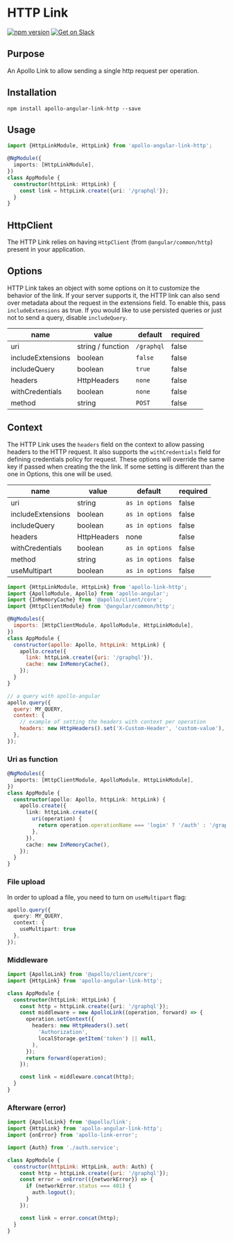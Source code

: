 # HTTP Link

[![npm version](https://badge.fury.io/js/apollo-angular-link-http.svg)](https://badge.fury.io/js/apollo-angular-link-http)
[![Get on Slack](https://img.shields.io/badge/slack-join-orange.svg)](https://www.apollographql.com/slack)

## Purpose

An Apollo Link to allow sending a single http request per operation.

## Installation

`npm install apollo-angular-link-http --save`

## Usage

```ts
import {HttpLinkModule, HttpLink} from 'apollo-angular-link-http';

@NgModule({
  imports: [HttpLinkModule],
})
class AppModule {
  constructor(httpLink: HttpLink) {
    const link = httpLink.create({uri: '/graphql'});
  }
}
```

## HttpClient

The HTTP Link relies on having `HttpClient` (from `@angular/common/http`)
present in your application.

## Options

HTTP Link takes an object with some options on it to customize the behavior of
the link. If your server supports it, the HTTP link can also send over metadata
about the request in the extensions field. To enable this, pass
`includeExtensions` as true. If you would like to use persisted queries or just
not to send a query, disable `includeQuery`.

| name              | value             | default    | required |
| ----------------- | ----------------- | ---------- | -------- |
| uri               | string / function | `/graphql` | false    |
| includeExtensions | boolean           | `false`    | false    |
| includeQuery      | boolean           | `true`     | false    |
| headers           | HttpHeaders       | `none`     | false    |
| withCredentials   | boolean           | `none`     | false    |
| method            | string            | `POST`     | false    |

## Context

The HTTP Link uses the `headers` field on the context to allow passing headers
to the HTTP request. It also supports the `withCredentials` field for defining
credentials policy for request. These options will override the same key if
passed when creating the the link. If some setting is different than the one in
Options, this one will be used.

| name              | value       | default         | required |
| ----------------- | ----------- | --------------- | -------- |
| uri               | string      | `as in options` | false    |
| includeExtensions | boolean     | `as in options` | false    |
| includeQuery      | boolean     | `as in options` | false    |
| headers           | HttpHeaders | none            | false    |
| withCredentials   | boolean     | `as in options` | false    |
| method            | string      | `as in options` | false    |
| useMultipart      | boolean     | `as in options` | false    |

```js
import {HttpLinkModule, HttpLink} from 'apollo-link-http';
import {ApolloModule, Apollo} from 'apollo-angular';
import {InMemoryCache} from '@apollo/client/core';
import {HttpClientModule} from '@angular/common/http';

@NgModules({
  imports: [HttpClientModule, ApolloModule, HttpLinkModule],
})
class AppModule {
  constructor(apollo: Apollo, httpLink: httpLink) {
    apollo.create({
      link: httpLink.create({uri: '/graphql'}),
      cache: new InMemoryCache(),
    });
  }
}

// a query with apollo-angular
apollo.query({
  query: MY_QUERY,
  context: {
    // example of setting the headers with context per operation
    headers: new HttpHeaders().set('X-Custom-Header', 'custom-value'),
  },
});
```

### Uri as function

```ts
@NgModules({
  imports: [HttpClientModule, ApolloModule, HttpLinkModule],
})
class AppModule {
  constructor(apollo: Apollo, httpLink: httpLink) {
    apollo.create({
      link: httpLink.create({
        uri(operation) {
          return operation.operationName === 'login' ? '/auth' : '/graphq';
        },
      }),
      cache: new InMemoryCache(),
    });
  }
}
```

### File upload

In order to upload a file, you need to turn on `useMultipart` flag:

```ts
apollo.query({
  query: MY_QUERY,
  context: {
    useMultipart: true
  },
});
```

### Middleware

```ts
import {ApolloLink} from '@apollo/client/core';
import {HttpLink} from 'apollo-angular-link-http';

class AppModule {
  constructor(httpLink: HttpLink) {
    const http = httpLink.create({uri: '/graphql'});
    const middleware = new ApolloLink((operation, forward) => {
      operation.setContext({
        headers: new HttpHeaders().set(
          'Authorization',
          localStorage.getItem('token') || null,
        ),
      });
      return forward(operation);
    });

    const link = middleware.concat(http);
  }
}
```

### Afterware (error)

```js
import {ApolloLink} from '@apollo/link';
import {HttpLink} from 'apollo-angular-link-http';
import {onError} from 'apollo-link-error';

import {Auth} from './auth.service';

class AppModule {
  constructor(httpLink: HttpLink, auth: Auth) {
    const http = httpLink.create({uri: '/graphql'});
    const error = onError(({networkError}) => {
      if (networkError.status === 401) {
        auth.logout();
      }
    });

    const link = error.concat(http);
  }
}
```
